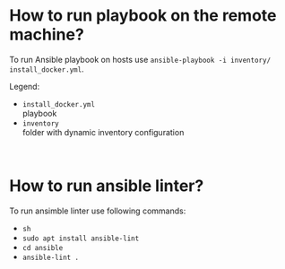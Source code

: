 # How to run playbook on the remote machine?

To run Ansible playbook on hosts use `ansible-playbook -i inventory/ install_docker.yml`.

Legend:
- `install_docker.yml`<br>
playbook
- `inventory`<br>
folder with dynamic inventory configuration

<br>

# How to run ansible linter?

To run ansimble linter use following commands:

- `sh`
- `sudo apt install ansible-lint`
- `cd ansible`
- `ansible-lint .`